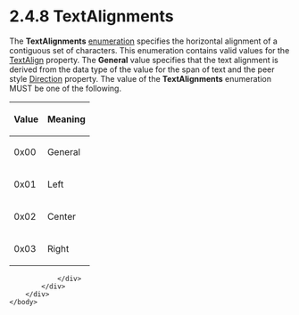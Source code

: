 <html dir="LTR" xmlns:mshelp="http://msdn.microsoft.com/mshelp" xmlns:ddue="http://ddue.schemas.microsoft.com/authoring/2003/5" xmlns:xlink="http://www.w3.org/1999/xlink" xmlns:tool="http://www.microsoft.com/tooltip">
    <head>
        <meta http-equiv="Content-Type" content="text/html; CHARSET=utf-8"></meta>
        <meta name="save" content="history"></meta>
        <title>2.4.8 TextAlignments</title>
        <xml>
            <mshelp:toctitle title="2.4.8 TextAlignments"></mshelp:toctitle>
            <mshelp:rltitle title="[MS-RPL]: TextAlignments"></mshelp:rltitle>
            <mshelp:keyword index="A" term="088e3797-98fa-435e-85e5-b0800d844945"></mshelp:keyword>
            <mshelp:attr name="DCSext.ContentType" value="open specification"></mshelp:attr>
            <mshelp:attr name="AssetID" value="088e3797-98fa-435e-85e5-b0800d844945"></mshelp:attr>
            <mshelp:attr name="TopicType" value="kbRef"></mshelp:attr>
            <mshelp:attr name="DCSext.Title" value="[MS-RPL]: TextAlignments" />
        </xml>
    </head>
    <body>
        <div id="header">
            <h1 class="heading">2.4.8 TextAlignments</h1>
        </div>
        <div id="mainSection">
            <div id="mainBody">
                <div id="allHistory" class="saveHistory"></div>
                <div id="sectionSection0" class="section" name="collapseableSection">
                    

<p>The <b>TextAlignments</b> <a href="75ae48f7-746b-4b41-919c-6699fa28b3ef.md#gt_846463b5-421c-4d6b-8d82-79d44db666fa">enumeration</a> specifies the
horizontal alignment of a contiguous set of characters. This enumeration
contains valid values for the <a href="5eaa4fa8-b94c-46b6-90c1-a7d42d05e059.md">TextAlign</a> property. The <b>General</b>
value specifies that the text alignment is derived from the data type of the
value for the span of text and the peer style <a href="0a731839-a31b-44f6-b8d3-27bfad91f247.md">Direction</a> property. The
value of the <b>TextAlignments</b> enumeration MUST be one of the following.</p>

<table>
 <thead>
  <tr>
   <th>
   <p>Value</p>
   </th>
   <th>
   <p>Meaning</p>
   </th>
  </tr>
 </thead>
 <tr>
  <td>
  <p>0x00</p>
  </td>
  <td>
  <p>General</p>
  </td>
 </tr>
 <tr>
  <td>
  <p>0x01</p>
  </td>
  <td>
  <p>Left</p>
  </td>
 </tr>
 <tr>
  <td>
  <p>0x02</p>
  </td>
  <td>
  <p>Center</p>
  </td>
 </tr>
 <tr>
  <td>
  <p>0x03</p>
  </td>
  <td>
  <p>Right</p>
  </td>
 </tr>
</table>

<p> </p>


                </div>
            </div>
        </div>
    </body>
</html>